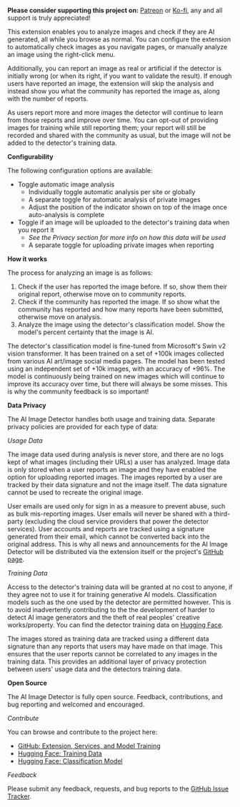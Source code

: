 <b>Please consider supporting this project on:</b> <a href="https://www.patreon.com/ai_image_detector">Patreon</a> or <a href="https://ko-fi.com/ai_image_detector">Ko-fi</a>, any and all support is truly appreciated!

This extension enables you to analyze images and check if they are AI generated, all while you browse as normal. You can configure the extension to automatically check images as you navigate pages, or manually analyze an image using the right-click menu.

Additionally, you can report an image as real or artificial if the detector is initially wrong (or when its right, if you want to validate the result). If enough users have reported an image, the extension will skip the analysis and instead show you what the community has reported the image as, along with the number of reports.

As users report more and more images the detector will continue to learn from those reports and improve over time. You can opt-out of providing images for training while still reporting them; your report will still be recorded and shared with the community as usual, but the image will not be added to the detector's training data.

<b>Configurability</b>

The following configuration options are available:

<ul>
  <li>
    Toggle automatic image analysis
    <ul>
      <li>
        Individually toggle automatic analysis per site or globally
      </li>
      <li>
        A separate toggle for automatic analysis of private images
      </li>
      <li>
        Adjust the position of the indicator shown on top of the image once auto-analysis is complete
      </li>
    </ul>
  </li>
  <li>
    Toggle if an image will be uploaded to the detector's training data when you report it
    <ul>
      <li>
        <i>See the Privacy section for more info on how this data will be used</i>
      </li>
      <li>
        A separate toggle for uploading private images when reporting
      </li>
    </ul>
  </li>
</ul>

<b>How it works</b>

The process for analyzing an image is as follows:

<ol>
  <li>
    Check if the user has reported the image before. If so, show them their original report, otherwise move on to community reports.
  </li>
  <li>
    Check if the community has reported the image. If so show what the community has reported and how many reports have been submitted, otherwise move on analysis.
  </li>
  <li>
    Analyze the image using the detector's classification model. Show the model's percent certainty that the image is AI.
  </li>
</ol>

The detector's classification model is fine-tuned from Microsoft's Swin v2 vision transformer. It has been trained on a set of +100k images collected from various AI art/image social media pages. The model has been tested using an independent set of +10k images, with an accuracy of +96%. The model is continuously being trained on new images which will continue to improve its accuracy over time, but there will always be some misses. This is why the community feedback is so important!

<b>Data Privacy</b>

The AI Image Detector handles both usage and training data. Separate privacy policies are provided for each type of data:

<i>Usage Data</i>

The image data used during analysis is never store, and there are no logs kept of what images (including their URLs) a user has analyzed. Image data is only stored when a user reports an image and they have enabled the option for uploading reported images. The images reported by a user are tracked by their data signature and not the image itself. The data signature cannot be used to recreate the original image.

User emails are used only for sign in as a measure to prevent abuse, such as bulk mis-reporting images. User emails will never be shared with a third-party (excluding the cloud service providers that power the detector services). User accounts and reports are tracked using a signature generated from their email, which cannot be converted back into the original address. This is why all news and announcements for the AI Image Detector will be distributed via the extension itself or the project's <a href="https://github.com/haywoodsloan/ai-image-detector">GitHub page</a>.

<i>Training Data</i>

Access to the detector's training data will be granted at no cost to anyone, if they agree not to use it for training generative AI models. Classification models such as the one used by the detector are permitted however. This is to avoid inadvertently contributing to the the development of harder to detect AI image generators and the theft of real peoples' creative works/property. You can find the detector training data on <a href="https://huggingface.co/datasets/haywoodsloan/ai-images">Hugging Face</a>.

The images stored as training data are tracked using a different data signature than any reports that users may have made on that image. This ensures that the user reports cannot be correlated to any images in the training data. This provides an additional layer of privacy protection between users' usage data and the detectors training data.

<b>Open Source</b>

The AI Image Detector is fully open source. Feedback, contributions, and bug reporting and welcomed and encouraged.

<i>Contribute</i>

You can browse and contribute to the project here:

<ul>
  <li>
    <a href="https://github.com/haywoodsloan/ai-image-detector">GitHub: Extension, Services, and Model Training</a>
  </li>
  <li>
    <a href="https://huggingface.co/datasets/haywoodsloan/ai-images">Hugging Face: Training Data</a>
  </li>
  <li>
    <a href="https://huggingface.co/haywoodsloan/ai-image-detector-deploy">Hugging Face: Classification Model</a>
  </li>
</ul>

<i>Feedback</i>

Please submit any feedback, requests, and bug reports to the <a href="https://github.com/haywoodsloan/ai-image-detector/issues/new">GitHub Issue Tracker</a>.
